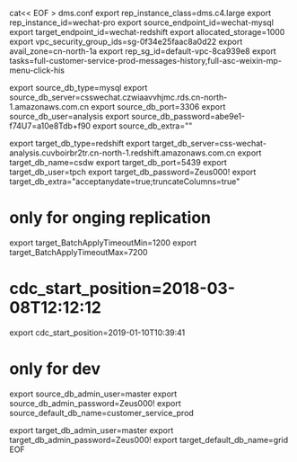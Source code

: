 cat<< EOF > dms.conf 
export rep_instance_class=dms.c4.large
export rep_instance_id=wechat-pro
export source_endpoint_id=wechat-mysql
export target_endpoint_id=wechat-redshift
export allocated_storage=1000
export vpc_security_group_ids=sg-0f34e25faac8a0d22
export avail_zone=cn-north-1a
export rep_sg_id=default-vpc-8ca939e8
export tasks=full-customer-service-prod-messages-history,full-asc-weixin-mp-menu-click-his

export source_db_type=mysql
export source_db_server=csswechat.czwiaavvhjmc.rds.cn-north-1.amazonaws.com.cn
export source_db_port=3306
export source_db_user=analysis
export source_db_password=abe9e1-f74U7=a10e8Tdb+f90
export source_db_extra=""

export target_db_type=redshift
export target_db_server=css-wechat-analysis.cuvboirbr2tr.cn-north-1.redshift.amazonaws.com.cn
export target_db_name=csdw
export target_db_port=5439
export target_db_user=tpch
export target_db_password=Zeus000!
export target_db_extra="acceptanydate=true;truncateColumns=true"

# only for onging replication
export target_BatchApplyTimeoutMin=1200
export target_BatchApplyTimeoutMax=7200
# cdc_start_position=2018-03-08T12:12:12
export cdc_start_position=2019-01-10T10:39:41

# only for dev
export source_db_admin_user=master
export source_db_admin_password=Zeus000!
export source_default_db_name=customer_service_prod

export target_db_admin_user=master
export target_db_admin_password=Zeus000!
export target_default_db_name=grid
EOF
